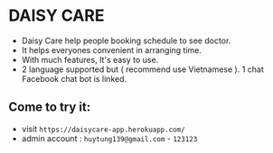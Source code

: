 # DAISY CARE
- Daisy Care help people booking schedule to see doctor.
- It helps everyones convenient in arranging time.
- With much features, It's easy to use.
- 2 language supported but ( recommend use Vietnamese ). 1 chat Facebook chat bot is linked.

## Come to try it:
- visit `https://daisycare-app.herokuapp.com/`
- admin account : `huytung139@gmail.com` - `123123`